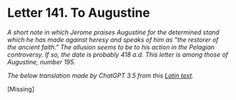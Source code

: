 <h1>Letter 141. To Augustine</h1>

<p><i>A short note in which Jerome praises Augustine for the determined stand which he has made against heresy and speaks of him as "the restorer of the ancient faith." The allusion seems to be to his action in the Pelagian controversy. If so, the date is probably 418 a.d. This letter is among those of Augustine, number 195.

The below translation made by ChatGPT 3.5 from this <a href='https://catholiclibrary.org/library/view?docId=Fathers-OR/PL.022.html;chunk.id=00000293'>Latin text</a>.</i></p>

[Missing]